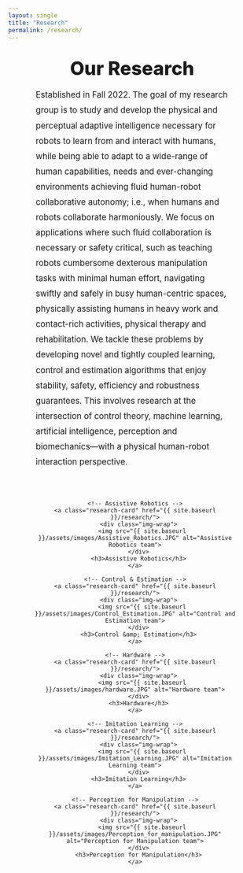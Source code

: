 ```yaml
---
layout: single
title: "Research"
permalink: /research/
---
```


<div class="research-wrap">

  <h1 class="research-title">Our Research</h1>

  <div class="research-text">
    Established in Fall 2022. The goal of my research group is to study and develop the physical and
    perceptual adaptive intelligence necessary for robots to learn from and interact with humans,
    while being able to adapt to a wide-range of human capabilities, needs and ever-changing
    environments achieving fluid human-robot collaborative autonomy; i.e., when humans and robots
    collaborate harmoniously. We focus on applications where such fluid collaboration is necessary
    or safety critical, such as teaching robots cumbersome dexterous manipulation tasks with minimal
    human effort, navigating swiftly and safely in busy human-centric spaces, physically assisting
    humans in heavy work and contact-rich activities, physical therapy and rehabilitation. We tackle
    these problems by developing novel and tightly coupled learning, control and estimation
    algorithms that enjoy stability, safety, efficiency and robustness guarantees. This involves
    research at the intersection of control theory, machine learning, artificial intelligence,
    perception and biomechanics—with a physical human-robot interaction perspective.
  </div>

  <div class="research-grid">

    <!-- Assistive Robotics -->
    <a class="research-card" href="{{ site.baseurl }}/research/">
      <div class="img-wrap">
        <img src="{{ site.baseurl }}/assets/images/Assistive_Robotics.JPG" alt="Assistive Robotics team">
      </div>
      <h3>Assistive Robotics</h3>
    </a>

    <!-- Control & Estimation -->
    <a class="research-card" href="{{ site.baseurl }}/research/">
      <div class="img-wrap">
        <img src="{{ site.baseurl }}/assets/images/Control_Estimation.JPG" alt="Control and Estimation team">
      </div>
      <h3>Control &amp; Estimation</h3>
    </a>

    <!-- Hardware -->
    <a class="research-card" href="{{ site.baseurl }}/research/">
      <div class="img-wrap">
        <img src="{{ site.baseurl }}/assets/images/hardware.JPG" alt="Hardware team">
      </div>
      <h3>Hardware</h3>
    </a>

    <!-- Imitation Learning -->
    <a class="research-card" href="{{ site.baseurl }}/research/">
      <div class="img-wrap">
        <img src="{{ site.baseurl }}/assets/images/Imitation_Learning.JPG" alt="Imitation Learning team">
      </div>
      <h3>Imitation Learning</h3>
    </a>

    <!-- Perception for Manipulation -->
    <a class="research-card" href="{{ site.baseurl }}/research/">
      <div class="img-wrap">
        <img src="{{ site.baseurl }}/assets/images/Perception_for_manipulation.JPG" alt="Perception for Manipulation team">
      </div>
      <h3>Perception for Manipulation</h3>
    </a>

  </div>
</div>

<style>
/* Remove default narrow column from theme */
.page__content,
.page .page__inner-wrap {
  max-width: none !important;
  width: 100% !important;
  padding-left: 0 !important;
  padding-right: 0 !important;
}

/* Overall wrapper – wide and centered with responsive side padding */
.research-wrap{
  max-width: 1400px;                 /* overall page width */
  margin: 0 auto;
  padding: 0 clamp(16px, 5vw, 48px) 3rem;
  text-align: center;
}

/* Title */
.research-title{
  margin: 2rem 0 1rem;
  font-weight: 800;
  font-size: clamp(1.8rem, 2.6vw + .8rem, 2.8rem);
}

/* Paragraph block: comfortably wide + better justification */
.research-text{
  max-width: min(1200px, 90vw);      /* tweak this to widen/narrow the text */
  margin: 0 auto 3rem;
  font-size: 1.05rem;
  line-height: 1.85;
  text-align: justify;
  text-justify: inter-word;
  text-align-last: center;
  hyphens: auto;
  padding: 0 0.5rem;
}

/* On narrower screens, don’t fully justify to avoid rivers */
@media (max-width: 1100px){
  .research-text{
    text-align: left;
    text-align-last: auto;
  }
}

/* Team grid centered, big images */
.research-grid{
  display: grid;
  grid-template-columns: repeat(auto-fit, minmax(420px, 1fr));
  gap: 2.5rem;
  justify-items: center;
  max-width: 1400px;
  margin: 0 auto;
}

.research-card{
  display: flex;
  flex-direction: column;
  align-items: center;
  text-decoration: none;
  color: inherit;
}

.research-card .img-wrap{
  width: 100%;
  border-radius: 14px;
  overflow: hidden;
  box-shadow: 0 8px 28px rgba(0,0,0,.08);
}

.research-card img{
  width: 100%;
  height: 360px;
  object-fit: contain;        /* show full image (no cropping) */
  background: #f5f5f5;
  transition: transform .35s ease, filter .35s ease;
}

.research-card h3{
  margin-top: .85rem;
  font-size: clamp(1.2rem, 1.4vw + .8rem, 1.8rem);
  font-weight: 700;
  text-align: center;
}

.research-card:hover img{
  transform: scale(1.03);
  filter: brightness(1.05);
}

@media (max-width: 640px){
  .research-grid{
    grid-template-columns: 1fr;
    gap: 1.5rem;
  }
  .research-card img{
    height: 300px;
  }
}
</style>
